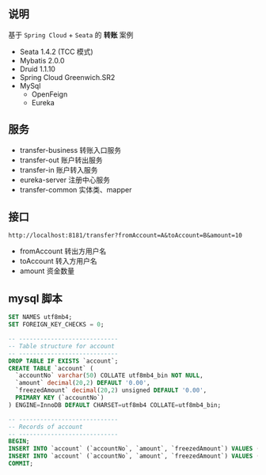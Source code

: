 ## 说明

基于 ```Spring Cloud``` +  ```Seata``` 的 **转账** 案例

* Seata 1.4.2 (TCC 模式)
* Mybatis 2.0.0
* Druid 1.1.10 
* Spring Cloud Greenwich.SR2
* MySql
  - OpenFeign
  - Eureka 


## 服务
* transfer-business 转账入口服务
* transfer-out      账户转出服务
* transfer-in       账户转入服务
* eureka-server     注册中心服务
* transfer-common   实体类、mapper

## 接口
```
http://localhost:8181/transfer?fromAccount=A&toAccount=B&amount=10
```

* fromAccount 转出方用户名
* toAccount 转入方用户名
* amount 资金数量

## mysql 脚本
```sql
SET NAMES utf8mb4;
SET FOREIGN_KEY_CHECKS = 0;

-- ----------------------------
-- Table structure for account
-- ----------------------------
DROP TABLE IF EXISTS `account`;
CREATE TABLE `account` (
  `accountNo` varchar(50) COLLATE utf8mb4_bin NOT NULL,
  `amount` decimal(20,2) DEFAULT '0.00',
  `freezedAmount` decimal(20,2) unsigned DEFAULT '0.00',
  PRIMARY KEY (`accountNo`)
) ENGINE=InnoDB DEFAULT CHARSET=utf8mb4 COLLATE=utf8mb4_bin;

-- ----------------------------
-- Records of account
-- ----------------------------
BEGIN;
INSERT INTO `account` (`accountNo`, `amount`, `freezedAmount`) VALUES ('A', 100.00, 0.00);
INSERT INTO `account` (`accountNo`, `amount`, `freezedAmount`) VALUES ('B', 100.00, 0.00);
COMMIT;
```

